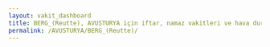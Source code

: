 ```yaml
---
layout: vakit_dashboard
title: BERG_(Reutte), AVUSTURYA için iftar, namaz vakitleri ve hava durumu - ilçe/eyalet seç
permalink: /AVUSTURYA/BERG_(Reutte)/
---
```


<script type="text/javascript">
  var GLOBAL_COUNTRY = 'AVUSTURYA';
  var GLOBAL_CITY = 'BERG_(Reutte)';
  var GLOBAL_STATE = '';
  var lat = 72;
  var lon = 21;
</script>

